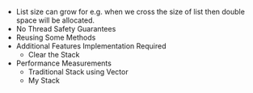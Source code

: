 - List size can grow for e.g. when we cross the size of list then 
double space will be allocated.
- No Thread Safety Guarantees
- Reusing Some Methods
- Additional Features Implementation Required
  - Clear the Stack
- Performance Measurements
  - Traditional Stack using Vector
  - My Stack